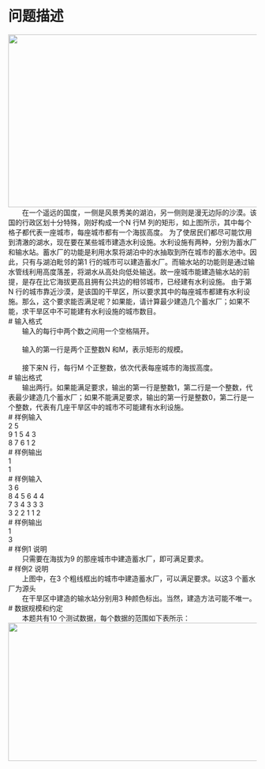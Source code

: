 <div id="pcont1" style="margin-top:20px; display:block;">

# 问题描述

<div class="pdcont"><img width="609" height="350" src="source/tsinsen/A1185/img/aHR0cDovL3d3dy50c2luc2VuLmNvbS9SZXF1aXJlRmlsZS5kbz9maWQ9RFlRNmdhZ20=.do"/><br/>
　　在一个遥远的国度，一侧是风景秀美的湖泊，另一侧则是漫无边际的沙漠。该国的行政区划十分特殊，刚好构成一个N 行M 列的矩形，如上图所示，其中每个格子都代表一座城市，每座城市都有一个海拔高度。   为了使居民们都尽可能饮用到清澈的湖水，现在要在某些城市建造水利设施。水利设施有两种，分别为蓄水厂和输水站。蓄水厂的功能是利用水泵将湖泊中的水抽取到所在城市的蓄水池中。因此，只有与湖泊毗邻的第1 行的城市可以建造蓄水厂。而输水站的功能则是通过输水管线利用高度落差，将湖水从高处向低处输送。故一座城市能建造输水站的前提，是存在比它海拔更高且拥有公共边的相邻城市，已经建有水利设施。   由于第N 行的城市靠近沙漠，是该国的干旱区，所以要求其中的每座城市都建有水利设施。那么，这个要求能否满足呢？如果能，请计算最少建造几个蓄水厂；如果不能，求干旱区中不可能建有水利设施的城市数目。</div>
# 输入格式

<div class="pdcont">　　输入的每行中两个数之间用一个空格隔开。<br/>
<br/>
　　输入的第一行是两个正整数N 和M，表示矩形的规模。<br/>
<br/>
　　接下来N 行，每行M 个正整数，依次代表每座城市的海拔高度。</div>
# 输出格式

<div class="pdcont">　　输出两行。如果能满足要求，输出的第一行是整数1，第二行是一个整数，代表最少建造几个蓄水厂；如果不能满足要求，输出的第一行是整数0，第二行是一个整数，代表有几座干旱区中的城市不可能建有水利设施。</div>
# 样例输入

<div class="pddata">2 5<br/>
9 1 5 4 3<br/>
8 7 6 1 2</div>
# 样例输出

<div class="pddata">1<br/>
1</div>
# 样例输入

<div class="pddata">3 6<br/>
8 4 5 6 4 4<br/>
7 3 4 3 3 3<br/>
3 2 2 1 1 2</div>
# 样例输出

<div class="pddata">1<br/>
3</div>
# 样例1 说明

<div class="pdcont">　　只需要在海拔为9 的那座城市中建造蓄水厂，即可满足要求。</div>
# 样例2 说明

<div class="pdcont">　　上图中，在3 个粗线框出的城市中建造蓄水厂，可以满足要求。以这3 个蓄水厂为源头<br/>
　　在干旱区中建造的输水站分别用3 种颜色标出。当然，建造方法可能不唯一。</div>
# 数据规模和约定

<div class="pdcont">　　本题共有10 个测试数据，每个数据的范围如下表所示：<br/>
<img width="636" height="280" src="source/tsinsen/A1185/img/aHR0cDovL3d3dy50c2luc2VuLmNvbS9SZXF1aXJlRmlsZS5kbz9maWQ9ZnFSdG5ScVQ=.do"/></div>

</div>